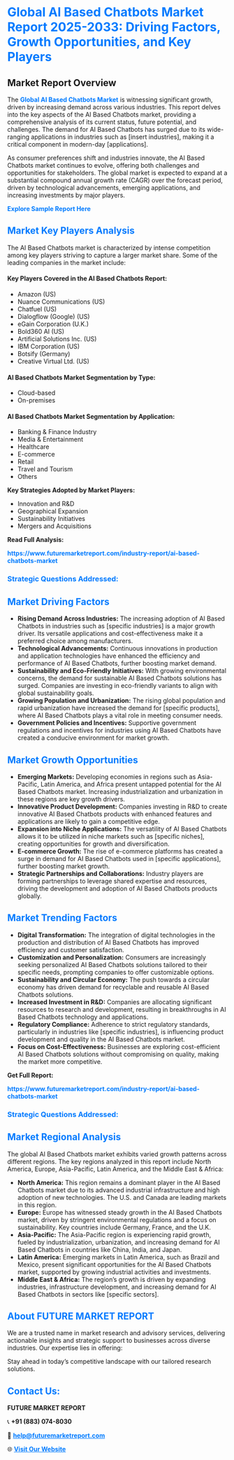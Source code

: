 <h1 style="color: #007BFF;">Global AI Based Chatbots Market Report 2025-2033: Driving Factors, Growth Opportunities, and Key Players</h1>

<section id="overview">
<h2>Market Report Overview</h2>
<p>The <a href="https://www.futuremarketreport.com/industry-report/ai-based-chatbots-market" style="color: #007BFF; text-decoration: none;"><strong>Global AI Based Chatbots Market</strong></a> is witnessing significant growth, driven by increasing demand across various industries. This report delves into the key aspects of the AI Based Chatbots market, providing a comprehensive analysis of its current status, future potential, and challenges. The demand for AI Based Chatbots has surged due to its wide-ranging applications in industries such as [insert industries], making it a critical component in modern-day [applications].</p>
<p>As consumer preferences shift and industries innovate, the AI Based Chatbots market continues to evolve, offering both challenges and opportunities for stakeholders. The global market is expected to expand at a substantial compound annual growth rate (CAGR) over the forecast period, driven by technological advancements, emerging applications, and increasing investments by major players.</p>
</section>

<section id="overview">
<p><a href="https://www.futuremarketreport.com/request-sample/reportId=75380" style="color: #007BFF; text-decoration: none;"><strong>Explore Sample Report Here</strong></a></p>
</section>

<section id="key-players">
<h2 style="color: #007BFF;">Market Key Players Analysis</h2>
<p>The AI Based Chatbots market is characterized by intense competition among key players striving to capture a larger market share. Some of the leading companies in the market include:</p>
<h4>Key Players Covered in the AI Based Chatbots Report:</h4>
<ul><li>Amazon (US)</li><li>Nuance Communications (US)</li><li>Chatfuel (US)</li><li>Dialogflow (Google) (US)</li><li>eGain Corporation (U.K.)</li><li>Bold360 AI (US)</li><li>Artificial Solutions Inc. (US)</li><li>IBM Corporation (US)</li><li>Botsify (Germany)</li><li>Creative Virtual Ltd. (US)</li></ul>
<h4>AI Based Chatbots Market Segmentation by Type:</h4>
<ul><li>Cloud-based</li><li>On-premises</li></ul>

<h4>AI Based Chatbots Market Segmentation by Application:</h4>
<ul><li>Banking &amp; Finance Industry</li><li>Media &amp; Entertainment</li><li>Healthcare</li><li>E-commerce</li><li>Retail</li><li>Travel and Tourism</li><li>Others</li></ul>
<p><strong>Key Strategies Adopted by Market Players:</strong></p>
<ul>
<li>Innovation and R&D</li>
<li>Geographical Expansion</li>
<li>Sustainability Initiatives</li>
<li>Mergers and Acquisitions</li>
</ul>
</section>

<section>
<p><strong>Read Full Analysis: </strong></p><a href="https://www.futuremarketreport.com/industry-report/ai-based-chatbots-market" style="color: #007BFF; text-decoration: none;"><strong>https://www.futuremarketreport.com/industry-report/ai-based-chatbots-market</strong></a>
<h3 style="color: #007BFF;">Strategic Questions Addressed:</h3>
</section>

<section id="driving-factors">
<h2 style="color: #007BFF;">Market Driving Factors</h2>
<ul>
<li><strong>Rising Demand Across Industries:</strong> The increasing adoption of AI Based Chatbots in industries such as [specific industries] is a major growth driver. Its versatile applications and cost-effectiveness make it a preferred choice among manufacturers.</li>
<li><strong>Technological Advancements:</strong> Continuous innovations in production and application technologies have enhanced the efficiency and performance of AI Based Chatbots, further boosting market demand.</li>
<li><strong>Sustainability and Eco-Friendly Initiatives:</strong> With growing environmental concerns, the demand for sustainable AI Based Chatbots solutions has surged. Companies are investing in eco-friendly variants to align with global sustainability goals.</li>
<li><strong>Growing Population and Urbanization:</strong> The rising global population and rapid urbanization have increased the demand for [specific products], where AI Based Chatbots plays a vital role in meeting consumer needs.</li>
<li><strong>Government Policies and Incentives:</strong> Supportive government regulations and incentives for industries using AI Based Chatbots have created a conducive environment for market growth.</li>
</ul>
</section>

<section id="growth-opportunities">
<h2 style="color: #007BFF;">Market Growth Opportunities</h2>
<ul>
<li><strong>Emerging Markets:</strong> Developing economies in regions such as Asia-Pacific, Latin America, and Africa present untapped potential for the AI Based Chatbots market. Increasing industrialization and urbanization in these regions are key growth drivers.</li>
<li><strong>Innovative Product Development:</strong> Companies investing in R&D to create innovative AI Based Chatbots products with enhanced features and applications are likely to gain a competitive edge.</li>
<li><strong>Expansion into Niche Applications:</strong> The versatility of AI Based Chatbots allows it to be utilized in niche markets such as [specific niches], creating opportunities for growth and diversification.</li>
<li><strong>E-commerce Growth:</strong> The rise of e-commerce platforms has created a surge in demand for AI Based Chatbots used in [specific applications], further boosting market growth.</li>
<li><strong>Strategic Partnerships and Collaborations:</strong> Industry players are forming partnerships to leverage shared expertise and resources, driving the development and adoption of AI Based Chatbots products globally.</li>
</ul>
</section>

<section id="trending-factors">
<h2 style="color: #007BFF;">Market Trending Factors</h2>
<ul>
<li><strong>Digital Transformation:</strong> The integration of digital technologies in the production and distribution of AI Based Chatbots has improved efficiency and customer satisfaction.</li>
<li><strong>Customization and Personalization:</strong> Consumers are increasingly seeking personalized AI Based Chatbots solutions tailored to their specific needs, prompting companies to offer customizable options.</li>
<li><strong>Sustainability and Circular Economy:</strong> The push towards a circular economy has driven demand for recyclable and reusable AI Based Chatbots solutions.</li>
<li><strong>Increased Investment in R&D:</strong> Companies are allocating significant resources to research and development, resulting in breakthroughs in AI Based Chatbots technology and applications.</li>
<li><strong>Regulatory Compliance:</strong> Adherence to strict regulatory standards, particularly in industries like [specific industries], is influencing product development and quality in the AI Based Chatbots market.</li>
<li><strong>Focus on Cost-Effectiveness:</strong> Businesses are exploring cost-efficient AI Based Chatbots solutions without compromising on quality, making the market more competitive.</li>
</ul>
</section>

<section>
<p><strong>Get Full Report: </strong></p><a href="https://www.futuremarketreport.com/industry-report/ai-based-chatbots-market" style="color: #007BFF; text-decoration: none;"><strong>https://www.futuremarketreport.com/industry-report/ai-based-chatbots-market</strong></a>
<h3 style="color: #007BFF;">Strategic Questions Addressed:</h3>
</section>


<section id="regional-analysis">
<h2 style="color: #007BFF;">Market Regional Analysis</h2>
<p>The global AI Based Chatbots market exhibits varied growth patterns across different regions. The key regions analyzed in this report include North America, Europe, Asia-Pacific, Latin America, and the Middle East & Africa:</p>
<ul>
<li><strong>North America:</strong> This region remains a dominant player in the AI Based Chatbots market due to its advanced industrial infrastructure and high adoption of new technologies. The U.S. and Canada are leading markets in this region.</li>
<li><strong>Europe:</strong> Europe has witnessed steady growth in the AI Based Chatbots market, driven by stringent environmental regulations and a focus on sustainability. Key countries include Germany, France, and the U.K.</li>
<li><strong>Asia-Pacific:</strong> The Asia-Pacific region is experiencing rapid growth, fueled by industrialization, urbanization, and increasing demand for AI Based Chatbots in countries like China, India, and Japan.</li>
<li><strong>Latin America:</strong> Emerging markets in Latin America, such as Brazil and Mexico, present significant opportunities for the AI Based Chatbots market, supported by growing industrial activities and investments.</li>
<li><strong>Middle East & Africa:</strong> The region’s growth is driven by expanding industries, infrastructure development, and increasing demand for AI Based Chatbots in sectors like [specific sectors].</li>
</ul>
</section>

<footer>
<h2 style="color: #007BFF;">About FUTURE MARKET REPORT</h2>
<p>We are a trusted name in market research and advisory services, delivering actionable insights and strategic support to businesses across diverse industries. Our expertise lies in offering:</p>

<p>Stay ahead in today’s competitive landscape with our tailored research solutions.</p>

<h2 style="color: #007BFF;">Contact Us:</h2>
<p><strong>FUTURE MARKET REPORT</strong></p>
<p>📞 <strong>+91 (883) 074-8030</strong></p>
<p>📧 <strong><a href="mailto:help@futuremarketreport.com" style="color: #007BFF;">help@futuremarketreport.com</a></strong></p>
<p>🌐 <strong><a href="https://www.futuremarketreport.com/" style="color: #007BFF;">Visit Our Website</a></strong></p>
</footer>